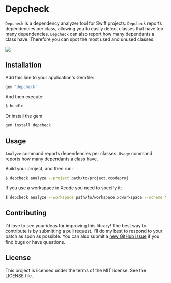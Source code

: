# Depcheck

`Depcheck` is a dependency analyzer tool for Swift projects. `Depcheck` reports dependencies per class, allowing you to easily detect classes that have too many dependencies. `Depcheck` can also report how many dependants a class have. Therefore you can spot the most used and unused classes.

<img src="https://github.com/wojteklu/depcheck/blob/master/example/analyze.png?raw=true">

## Installation

Add this line to your application's Gemfile:

```ruby
gem 'depcheck'
```

And then execute:

```sh
$ bundle
```

Or install the gem:

```sh
gem install depcheck
```

## Usage

`Analyze` command reports dependencies per classes. `Usage` command reports how many dependants a class have.

Build your project, and then run:

```sh
$ depcheck analyze --project path/to/project.xcodeproj

```

If you use a workspace in Xcode you need to specify it:

```sh
$ depcheck analyze --workspace path/to/workspace.xcworkspace --scheme YourXcodeSchemeName
```

## Contributing

I’d love to see your ideas for improving this library! The best way to contribute is by submitting a pull request. I’ll do my best to respond to your patch as soon as possible. You can also submit a [new GitHub issue](https://github.com/wojteklu/depcheck/issues/new) if you find bugs or have questions.

## License

This project is licensed under the terms of the MIT license. See the LICENSE file.
